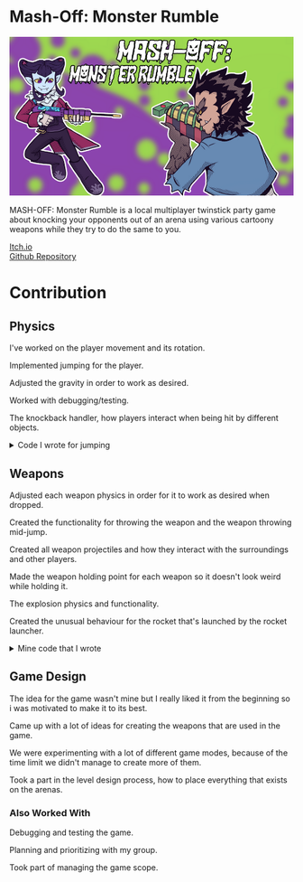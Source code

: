 # Mash-Off: Monster Rumble
![image](https://github.com/Pirat1001/Portfolio/blob/main/Images/mash-off-monsterrumble_logo.png)  

MASH-OFF: Monster Rumble is a local multiplayer twinstick party game about knocking your opponents out of an arena using various cartoony weapons while they try to do the same to you.  

[Itch.io](https://yrgo-game-creator.itch.io/mash-off-monster-rumble)  
[Github Repository](https://github.com/LadyRonja/ArenaEject)  

# Contribution
## Physics
I've worked on the player movement and its rotation.  

Implemented jumping for the player.  

Adjusted the gravity in order to work as desired.  

Worked with debugging/testing.  

The knockback handler, how players interact when being hit by different objects.  

<details>
  <summary>Code I wrote for jumping</summary>

  ```csharp
      using UnityEngine;
      using UnityEngine.InputSystem;
      
      [RequireComponent(typeof(GroundChecker))]
      [RequireComponent(typeof(Rigidbody))]
      public class Jump : MonoBehaviour
      {
          [HideInInspector] public bool appropriatlySpawned = false;
          private Rigidbody rb;
          private GroundChecker groundChecker; // TODO: Make independant
      
          [SerializeField] private float jumpForce = 6f;
          [SerializeField] private float jumpAmount = 1;
          public bool CanJump { get => GetCanJump();  }
          public bool CanMultiJump { get => GetCanMultiJump(); }
          public bool CanCoyoteJump { get => GetCanCoyoteJump(); }
          private float jumpCounter = 0;
      
          private void Awake()
          {
              rb = GetComponent<Rigidbody>();
              groundChecker = GetComponent<GroundChecker>();
          }
      
          private void Update()
          {
              JumpCounterResetCheck();
          }
      
          private bool GetCanJump()
          {
              // Check if the player is on the ground or if they've reached the maximum jumps
              if (groundChecker.IsGrounded)
              {
                  return true;
              }
              else
              {
                  return false; 
              }
          }
      
          private bool GetCanMultiJump()
          {
              if (groundChecker.IsGrounded) { return false; }
              if (jumpAmount < 2) { return false; }
              if (jumpCounter < jumpAmount) { return false; }
              return true;
          }
      
          private bool GetCanCoyoteJump()
          {
              if (jumpCounter != 0) { return false; }
              return true;
          }
      
          private void OnLeftTrigger(InputValue value)
          {
              float input = value.Get<float>();
              if(input > 0.5) { 
                  OnSouthButtonDown(value);
              }
          }
      
          private void OnLeftBumperDown(InputValue value)
          {
              OnSouthButtonDown(value);
          }
      
          private void OnSouthButtonDown(InputValue value)
          {
              if (StaticStats.gameOver) return;
              if (CanJump)
              {
                  AttemptJump();
              }
              else if (CanMultiJump)
              {
                  AttemptDoubleJump();
              }
              else if(CanCoyoteJump)
              {
                  ExecuteJump((Vector3.up + transform.forward).normalized);
              }
          }
      
          private void AttemptJump()
          {
              if (!groundChecker.IsGrounded)
                  return;
      
              ExecuteJump(Vector3.up);
          }
      
          private void AttemptDoubleJump()
          {
              if (groundChecker.IsGrounded)
                  return;
      
              Vector3 jumpDirection = (Vector3.up + rb.velocity.normalized).normalized;
      
              ExecuteJump(jumpDirection);
          }
      
          private void ExecuteJump(Vector3 jumpDirection)
          {
              // Increment jump counter
              jumpCounter++;
      
              // Perform jump
              rb.velocity = jumpDirection * jumpForce;
          }
      
          private void JumpCounterResetCheck()
          {
              if (jumpCounter == 0) { return; }
              if (rb.velocity.y > 0) { return; }
      
              if (groundChecker.IsGrounded) { 
                  jumpCounter = 0; 
              }
          }
      }
```
</details>

## Weapons
Adjusted each weapon physics in order for it to work as desired when dropped.  

Created the functionality for throwing the weapon and the weapon throwing mid-jump.  

Created all weapon projectiles and how they interact with the surroundings and other players.  

Made the weapon holding point for each weapon so it doesn't look weird while holding it.  

The explosion physics and functionality.  

Created the unusual behaviour for the rocket that's launched by the rocket launcher.  

<details>
  <summary>Mine code that I wrote</summary>

  ```csharp
  using UnityEngine;

  public class Grenade : Ammo
  {
      [SerializeField] protected bool explodeOnImpact = false;
      [SerializeField] protected float explodeTime = 1.5f;
      [SerializeField] protected float explosionDelay = 10f;
      [SerializeField] protected float proximityDistance = 6f;
      [SerializeField] protected GameObject explosionPrefab;
      public Collider triggerCollider;
      public LayerMask freezingGroundLayer;
  
      protected override void Start()
      {
          rb = GetComponent<Rigidbody>();
          rb.velocity = moveDir * moveSpeed;
      }
  
      private void Update()
      {
          if (rb.isKinematic)
          {
              Collider[] colliders = Physics.OverlapSphere(transform.position, proximityDistance);
              foreach (Collider collider in colliders)
              {
                  if (collider.gameObject.CompareTag("Player"))
                  {
                      float distance = Vector3.Distance(transform.position, collider.transform.position);
                      if (distance <= proximityDistance)
                      {
                          Explode();
                          break; 
                      }
                  }
              }
          }
      }
  
      private void OnCollisionEnter(Collision other)
      {
          if (other.gameObject.TryGetComponent<KnockBackHandler>(out KnockBackHandler hit))
          {   
              // apply knockback if moving fast enough
              if (rb.velocity.sqrMagnitude > 2f)
              {
                  Vector3 dir = rb.velocity.normalized;
                  dir.y = 0;
                  hit.GetKnockedBack(dir, knockbackForce, true);
              }
          }
          else
          {
              rb.velocity = Vector3.zero;
              rb.isKinematic = true;
  
              transform.up = other.contacts[0].normal;
  
              DelayExplosion();
          }
  
          if (!explodeOnImpact) return;
  
          if (other.gameObject.CompareTag("KillPlane") || other.gameObject.CompareTag("Ground")) return;
      }
  
      private void DelayExplosion()
      {
          this.Invoke(nameof(Explode), explosionDelay);
      }
  
      private void Explode()
      {
          this.CancelInvoke();
  
          if(explosionPrefab == null)
          {
              Destroy(gameObject);
              Debug.Log("NOEXPLOSION");
              return;
          }
  
          GameObject explosionObj = Instantiate(explosionPrefab, transform.position, Quaternion.identity);
          Destroy(gameObject);
      }
  
      private void OnDrawGizmosSelected()
      {
          Gizmos.color = Color.red;
          Gizmos.DrawWireSphere(transform.position, proximityDistance);
      }
  }


  ```
</details>

## Game Design
The idea for the game wasn't mine but I really liked it from the beginning so i was motivated to make it to its best.  

Came up with a lot of ideas for creating the weapons that are used in the game.  

We were experimenting with a lot of different game modes, because of the time limit we didn't manage to create more of them.  

Took a part in the level design process, how to place everything that exists on the arenas.  

### Also Worked With
Debugging and testing the game.

Planning and prioritizing with my group.

Took part of managing the game scope.
